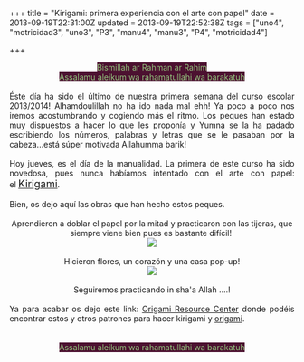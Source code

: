 +++
title = "Kirigami: primera experiencia con el arte con papel"
date = 2013-09-19T22:31:00Z
updated = 2013-09-19T22:52:38Z
tags = ["uno4", "motricidad3", "uno3", "P3", "manu4", "manu3", "P4", "motricidad4"]

+++

<div dir="ltr" style="text-align: left;" trbidi="on"><div style="text-align: center;"><span style="background-color: #4c1130; color: #93c47d;">Bismillah ar Rahman ar Rahim</span></div><div style="text-align: center;"><span style="background-color: #4c1130; color: #93c47d;">Assalamu aleikum wa rahamatullahi wa barakatuh</span></div><br /><div style="text-align: justify;">Éste día ha sido el último de nuestra primera semana del curso escolar 2013/2014! Alhamdoulillah no ha ido nada mal ehh! Ya poco a poco nos iremos acostumbrando y cogiendo más el ritmo. Los peques han estado muy dispuestos a hacer lo que les proponía y Yumna se la ha padado escribiendo los números, palabras y letras que se le pasaban por la cabeza...está súper motivada Allahumma barik!&nbsp;</div><div style="text-align: justify;"><br /></div><div style="text-align: justify;">Hoy jueves, es el día de la manualidad. La primera de este curso ha sido novedosa, pues nunca habíamos intentado con el arte con papel: el&nbsp;<a href="http://es.wikipedia.org/wiki/Kirigami"><span style="font-size: large;">Kirigami</span></a>.</div><div style="text-align: justify;"><br /></div><div style="text-align: justify;">Bien, os dejo aquí las obras que han hecho estos peques.&nbsp;</div><div style="text-align: justify;"><br /></div><div style="text-align: center;">Aprendieron a doblar el papel por la mitad y practicaron con las tijeras, que siempre viene bien pues es bastante difícil!&nbsp;</div><div class="separator" style="clear: both; text-align: center;"><a href="http://4.bp.blogspot.com/-WZtUsE0ReZU/Ujtc-3BUcFI/AAAAAAAAFy8/xoKAuKUnhnk/s1600/kiri1.jpg" imageanchor="1" style="margin-left: 1em; margin-right: 1em;"><img border="0" src="http://4.bp.blogspot.com/-WZtUsE0ReZU/Ujtc-3BUcFI/AAAAAAAAFy8/xoKAuKUnhnk/s1600/kiri1.jpg" /></a></div><div class="separator" style="clear: both; text-align: center;"><br /></div><div class="separator" style="clear: both; text-align: center;">Hicieron flores, un corazón y una casa pop-up!</div><div class="separator" style="clear: both; text-align: center;"><a href="http://2.bp.blogspot.com/-qRRbNdUdVIM/Ujtc_eFuYkI/AAAAAAAAFzA/QoGhE8aBw74/s1600/kiri2.jpg" imageanchor="1" style="margin-left: 1em; margin-right: 1em;"><img border="0" src="http://2.bp.blogspot.com/-qRRbNdUdVIM/Ujtc_eFuYkI/AAAAAAAAFzA/QoGhE8aBw74/s1600/kiri2.jpg" /></a></div><div style="text-align: center;"><br /></div><div style="text-align: center;">Seguiremos practicando in sha'a Allah ....!</div><div style="text-align: justify;"><br /></div><div style="text-align: justify;">Ya para acabar os dejo este link: <a href="http://www.origami-resource-center.com/kirigami-for-kids.html">Origami Resource Center</a>&nbsp;donde podéis encontrar estos y otros patrones para hacer kirigami y <a href="http://es.wikipedia.org/wiki/Origami">origami</a>.</div><div style="text-align: justify;"><br /></div><div style="text-align: justify;"><br /></div><div style="text-align: center;"><span style="background-color: #4c1130; color: #93c47d;">Assalamu aleikum wa rahamatullahi wa barakatuh</span></div><div><span style="background-color: #4c1130; color: #93c47d;"><br /></span></div></div>
